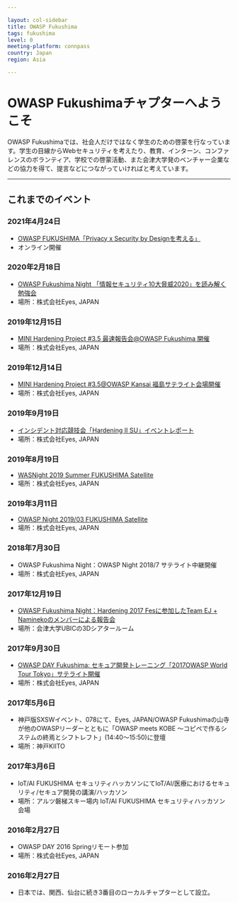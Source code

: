 ```yaml
---

layout: col-sidebar
title: OWASP Fukushima
tags: fukushima
level: 0
meeting-platform: connpass
country: Japan
region: Asia

---
```


# OWASP Fukushimaチャプターへようこそ

OWASP Fukushimaでは、社会人だけではなく学生のための啓蒙を行なっています。学生の目線からWebセキュリティを考えたり、教育、インターン、コンファレンスのボランティア、学校での啓蒙活動、また会津大学発のベンチャー企業などの協力を得て、提言などにつながっていければと考えています。

-----

<!--
## 開催予定のイベント

### 2021年4月24日

* [OWASP FUKUSHIMA「Privacy x Security by Designを考える」](https://owasp-fukushima.connpass.com/event/209957)
* オンライン開催

-----
-->

## これまでのイベント

### 2021年4月24日

* [OWASP FUKUSHIMA「Privacy x Security by Designを考える」](https://owasp-fukushima.connpass.com/event/209957)
* オンライン開催

### 2020年2月18日

* [OWASP Fukushima Night 「情報セキュリティ10大脅威2020」を読み解く勉強会](https://owasp-fukushima.connpass.com/event/166666/)
* 場所：株式会社Eyes, JAPAN

### 2019年12月15日

* [MINI Hardening Project #3.5 最速報告会@OWASP Fukushima 開催](https://owasp-fukushima.connpass.com/event/157000/)
* 場所：株式会社Eyes, JAPAN

### 2019年12月14日

* [MINI Hardening Project #3.5@OWASP Kansai 福島サテライト会場開催](https://owasp-fukushima.connpass.com/event/155918/)
* 場所：株式会社Eyes, JAPAN

### 2019年9月19日

* [インシデント対応競技会「Hardening II SU」イベントレポート](https://owasp-fukushima.connpass.com/event/145080/)
* 場所：株式会社Eyes, JAPAN

### 2019年8月19日

* [WASNight 2019 Summer FUKUSHIMA Satellite](https://owasp-fukushima.connpass.com/event/142725/)
* 場所：株式会社Eyes, JAPAN

### 2019年3月11日

* [OWASP Night 2019/03 FUKUSHIMA Satellite](https://owasp-fukushima.connpass.com/event/123902/)
* 場所：株式会社Eyes, JAPAN

### 2018年7月30日

* OWASP Fukushima Night：OWASP Night 2018/7 サテライト中継開催
* 場所：株式会社Eyes, JAPAN

### 2017年12月19日

* [OWASP Fukushima Night：Hardening 2017 Fesに参加したTeam EJ + Naminekoのメンバーによる報告会](https://owasp-fukushima.connpass.com/event/74921/)
* 場所：会津大学UBICの3Dシアタールーム

### 2017年9月30日

* [OWASP DAY Fukushima: セキュア開発トレーニング「2017OWASP World Tour Tokyo」サテライト開催](https://owasp-fukushima.connpass.com/event/66332/)
* 場所：株式会社Eyes, JAPAN

### 2017年5月6日

* 神戸版SXSWイベント、078にて、Eyes, JAPAN/OWASP Fukushimaの山寺が他のOWASPリーダーとともに「OWASP meets KOBE ～コピペで作るシステムの終焉とシフトレフト」(14:40〜15:50)に登壇
* 場所：神戸KIITO

### 2017年3月6日

* IoT/AI FUKUSHIMA セキュリティハッカソンにてIoT/AI/医療におけるセキュリティ/セキュア開発の講演/ハッカソン
* 場所：アルツ磐梯スキー場内 IoT/AI FUKUSHIMA セキュリティハッカソン会場

### 2016年2月27日

* OWASP DAY 2016 Springリモート参加
* 場所：株式会社Eyes, JAPAN

### 2016年2月27日

* 日本では、関西、仙台に続き3番目のローカルチャプターとして設立。
